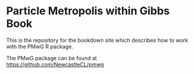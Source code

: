 # Particle Metropolis within Gibbs Book

This is the repository for the bookdown site which describes how to work with the PMwG R package.

The PMwG package can be found at https://github.com/NewcastleCL/pmwg
